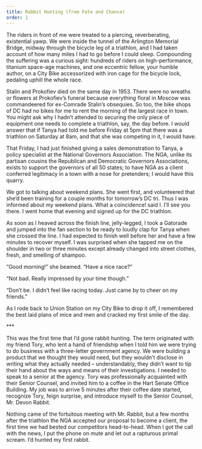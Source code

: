 ```yaml
---
title: Rabbit Hunting (from Fate and Chance)
order: 1
---
```

The riders in front of me were treated to a piercing, reverberating, existential yawp. We were inside the tunnel of the Arlington Memorial Bridge, midway through the bicycle leg of a triathlon, and I had taken account of how many miles I had to go before I could sleep. Compounding the suffering was a curious sight: hundreds of riders on high-performance, titanium space-age machines, and one eccentric fellow, your humble author, on a City Bike accessorized with iron cage for the bicycle lock, pedaling uphill the whole race. 



Stalin and Prokofiev died on the same day in 1953. There were no wreaths or flowers at Prokofiev’s funeral because everything floral in Moscow was commandeered for ex-Comrade Stalin’s obsequies. So too, the bike shops of DC had no bikes for me to rent the morning of the largest race in town. You might ask why I hadn’t attended to securing the only piece of equipment one needs to complete a triathlon, say, the day before. I would answer that if Tanya had told me before Friday at 5pm that there was a triathlon on Saturday at 8am, and that she was competing in it, I would have.



That Friday, I had just finished giving a sales demonstration to Tanya, a policy specialist at the National Governors Association. The NGA, unlike its partisan cousins the Republican and Democratic Governors Associations, exists to support the governors of all 50 states; to have NGA as a client conferred legitimacy in a town with a nose for pretenders; I would have this quarry.



We got to talking about weekend plans. She went first, and volunteered that she’d been training for a couple months for tomorrow’s DC tri. Thus I was informed about my weekend plans. What a coincidence! said I. I’ll see you there. I went home that evening and signed up for the DC triathlon. 



As soon as I heaved across the finish line, jelly-legged, I took a Gatorade and jumped into the fan section to be ready to loudly clap for Tanya when she crossed the line. I had expected to finish well before her and have a few minutes to recover myself. I was surprised when she tapped me on the shoulder in two or three minutes except already changed into street clothes, fresh, and smelling of shampoo. 



“Good morning!” she beamed. “Have a nice race?”

“Not bad. Really impressed by your time though.”

“Don’t be. I didn’t feel like racing today. Just came by to cheer on my friends.”



As I rode back to Union Station on my City Bike to drop it off, I remembered the best laid plans of mice and men and cracked my first smile of the day.



\*\** 



This was the first time that I’d gone rabbit hunting. The term originated with my friend Tory, who lent a hand of friendship when I told him we were trying to do business with a three-letter government agency. We were building a product that we thought they would need, but they wouldn’t disclose in writing what they actually needed – understandably, they didn’t want to tip their hand about the ways and means of their investigations. I needed to speak to a senior at the agency. Tory was professionally acquainted with their Senior Counsel, and invited him to a coffee in the Hart Senate Office Building. My job was to arrive 5 minutes after their coffee date started, recognize Tory, feign surprise, and introduce myself to the Senior Counsel, Mr. Devon Rabbit.



Nothing came of the fortuitous meeting with Mr. Rabbit, but a few months after the triathlon the NGA accepted our proposal to become a client, the first time we had bested our competitors head-to-head. When I got the call with the news, I put the phone on mute and let out a rapturous primal scream. I’d hunted my first rabbit.
